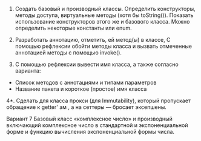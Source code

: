 1. Создать базовый и производный классы. Определить конструкторы, методы доступа, виртуальные методы (хотя бы toString()). Показать использование конструкторов этого же и базового класса. Можно определить некоторые константы или enum.

2. Разработать аннотацию, отметить, ей метод(ы) в классе, С помощью рефлексии обойти методы класса и вызвать отмеченные аннотацией методы с помощью invoke().

3. С помощью рефлексии вывести имя класса, а также согласно варианта:
- Список методов с аннотациями и типами параметров
- Название пакета и короткое (простое) имя класса

4*. Сделать для класса прокси (для Immutability), который пропускает обращение к getter' ам , а на сеттеры — бросает эксепшены.

Вариант 7
Базовый класс «комплексное число» и производный включающий комплексное число в стандартной и экспоненциальной форме и функцию вычисления экспоненциальной формы числа.
